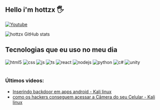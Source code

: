 ## Hello i'm hottzx 🖐️

[![Youtube](https://img.shields.io/badge/YouTube-FF0000?style=for-the-badge&logo=youtube&logoColor=white)](https://www.youtube.com/channel/UCNbzdh4uaSoHZ6k6FdrmixA)

![hottzx GitHub stats](https://github-readme-stats.vercel.app/api?username=hottzx&show_icons=true&theme=merko)

## Tecnologias que eu uso no meu dia

<div style="display: inline_block">
  <img align="center" alt="html5" src="https://img.shields.io/badge/HTML5-E34F26?style=for-the-badge&logo=html5&logoColor=white" />
  <img align="center" alt="css" src="https://img.shields.io/badge/CSS3-1572B6?style=for-the-badge&logo=css3&logoColor=white" />
  <img align="center" alt="js" src="https://img.shields.io/badge/JavaScript-F7DF1E?style=for-the-badge&logo=javascript&logoColor=black" />
  <img align="center" alt="ts" src="https://img.shields.io/badge/TypeScript-007ACC?style=for-the-badge&logo=typescript&logoColor=white" />
  <img align="center" alt="react" src="https://img.shields.io/badge/React-20232A?style=for-the-badge&logo=react&logoColor=61DAFB" />
  <img align="center" alt="nodejs" src="https://img.shields.io/badge/Node.js-43853D?style=for-the-badge&logo=node.js&logoColor=white" />
 <img align="center" alt="python" src="https://img.shields.io/badge/Python-3776AB?style=for-the-badge&logo=python&logoColor=white " />
 <img align="center" alt="c#" src=" https://img.shields.io/badge/C%23-239120?style=for-the-badge&logo=c-sharp&logoColor=white " />
 <img align="center" alt="unity" src=" https://img.shields.io/badge/Unity-100000?style=for-the-badge&logo=unity&logoColor=white " />

 

  
</div><br/>



### Últimos videos:
- [Inserindo backdoor em apps android - Kali linux](https://www.youtube.com/watch?v=unBNFEOdmk0&t=281s)<br/>
- [como os hackers conseguem acessar a Câmera do seu Celular - Kali linux](https://www.youtube.com/watch?v=QmqulfVqzO4&t=3s)<br/>

